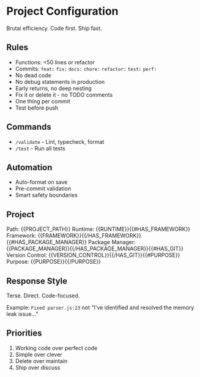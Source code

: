# Project Configuration

Brutal efficiency. Code first. Ship fast.

## Rules

- Functions: <50 lines or refactor
- Commits: `feat:` `fix:` `docs:` `chore:` `refactor:` `test:` `perf:`
- No dead code
- No debug statements in production
- Early returns, no deep nesting
- Fix it or delete it - no TODO comments
- One thing per commit
- Test before push

## Commands

- `/validate` - Lint, typecheck, format
- `/test` - Run all tests

## Automation

- Auto-format on save
- Pre-commit validation
- Smart safety boundaries

## Project

Path: {{PROJECT_PATH}}
Runtime: {{RUNTIME}}{{#HAS_FRAMEWORK}}
Framework: {{FRAMEWORK}}{{/HAS_FRAMEWORK}}{{#HAS_PACKAGE_MANAGER}}
Package Manager: {{PACKAGE_MANAGER}}{{/HAS_PACKAGE_MANAGER}}{{#HAS_GIT}}
Version Control: {{VERSION_CONTROL}}{{/HAS_GIT}}{{#PURPOSE}}
Purpose: {{PURPOSE}}{{/PURPOSE}}

## Response Style

Terse. Direct. Code-focused.

Example: `Fixed parser.js:23` not "I've identified and resolved the memory leak issue..."

## Priorities

1. Working code over perfect code
2. Simple over clever
3. Delete over maintain
4. Ship over discuss
